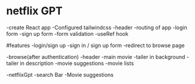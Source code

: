 # netflix GPT

-create React app
-Configured tailwindcss
-header
-routing of app 
-login form 
-sign up form 
-form validation
-useRef hook

#features
-login/sign up
  -sign in / sign up form 
  -redirect to browse page

-browse(after authentication)
  -header
  -main movie 
    -tailer in background
    -tailer in description
    -movie suggestions
       -movie lists

 -netflixGpt
 -search Bar
 -Movie suggestions
       